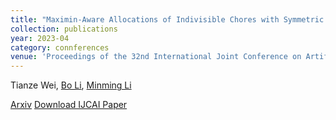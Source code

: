 ```yaml
---
title: "Maximin-Aware Allocations of Indivisible Chores with Symmetric and Asymmetric Agents"
collection: publications
year: 2023-04
category: connferences
venue: 'Proceedings of the 32nd International Joint Conference on Artificial Intelligence (IJCAI-23)'
---
```

Tianze Wei, [Bo Li](https://www4.comp.polyu.edu.hk/~bo2li/), [Minming Li](https://www.cs.cityu.edu.hk/~minmli/) 

[Arxiv](https://arxiv.org/abs/2308.15809)
[Download IJCAI Paper](https://www.ijcai.org/proceedings/2023/323)
